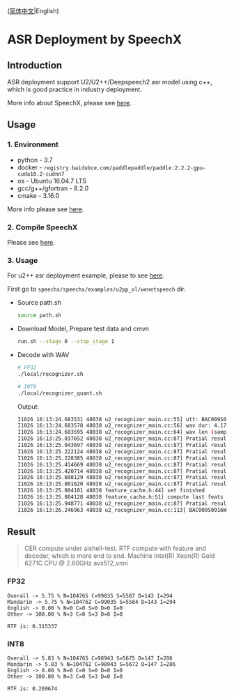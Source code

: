 ([简体中文](./README_cn.md)|English)
# ASR Deployment by SpeechX

## Introduction

ASR deployment support U2/U2++/Deepspeech2 asr model using c++, which is good practice in industry deployment.

More info about SpeechX, please see [here](../../speechx/README.md).

## Usage
### 1. Environment

* python - 3.7
* docker - `registry.baidubce.com/paddlepaddle/paddle:2.2.2-gpu-cuda10.2-cudnn7`
* os - Ubuntu 16.04.7 LTS
* gcc/g++/gfortran - 8.2.0
* cmake - 3.16.0

More info please see [here](../../speechx/README.md).

### 2. Compile SpeechX

Please see [here](../../speechx/README.md).

### 3. Usage

For u2++ asr deployment example, please to see [here](../../speechx/examples/u2pp_ol/wenetspeech/).

First go to `speechx/speechx/examples/u2pp_ol/wenetspeech` dir.

- Source path.sh
  ```bash
  source path.sh
  ```

- Download Model, Prepare test data and cmvn
  ```bash
  run.sh --stage 0 --stop_stage 1
  ```

- Decode with WAV
  
  ```bash
  # FP32
  ./local/recognizer.sh

  # INT8
  ./local/recognizer_quant.sh
  ```

  Output:
  ```bash
  I1026 16:13:24.683531 48038 u2_recognizer_main.cc:55] utt: BAC009S0916W0495
  I1026 16:13:24.683578 48038 u2_recognizer_main.cc:56] wav dur: 4.17119 sec.
  I1026 16:13:24.683595 48038 u2_recognizer_main.cc:64] wav len (sample): 66739
  I1026 16:13:25.037652 48038 u2_recognizer_main.cc:87] Pratial result: 3 这令
  I1026 16:13:25.043697 48038 u2_recognizer_main.cc:87] Pratial result: 4 这令
  I1026 16:13:25.222124 48038 u2_recognizer_main.cc:87] Pratial result: 5 这令被贷款
  I1026 16:13:25.228385 48038 u2_recognizer_main.cc:87] Pratial result: 6 这令被贷款
  I1026 16:13:25.414669 48038 u2_recognizer_main.cc:87] Pratial result: 7 这令被贷款的员工
  I1026 16:13:25.420714 48038 u2_recognizer_main.cc:87] Pratial result: 8 这令被贷款的员工
  I1026 16:13:25.608129 48038 u2_recognizer_main.cc:87] Pratial result: 9 这令被贷款的员工们请
  I1026 16:13:25.801620 48038 u2_recognizer_main.cc:87] Pratial result: 10 这令被贷款的员工们请食难安
  I1026 16:13:25.804101 48038 feature_cache.h:44] set finished
  I1026 16:13:25.804128 48038 feature_cache.h:51] compute last feats done.
  I1026 16:13:25.948771 48038 u2_recognizer_main.cc:87] Pratial result: 11 这令被贷款的员工们请食难安
  I1026 16:13:26.246963 48038 u2_recognizer_main.cc:113] BAC009S0916W0495 这令被贷款的员工们请食难安
  ```

## Result

> CER compute under aishell-test.
> RTF compute with feature and decoder, which is more end to end.
> Machine Intel(R) Xeon(R) Gold 6271C CPU @ 2.60GHz avx512_vnni

### FP32

```
Overall -> 5.75 % N=104765 C=99035 S=5587 D=143 I=294
Mandarin -> 5.75 % N=104762 C=99035 S=5584 D=143 I=294
English -> 0.00 % N=0 C=0 S=0 D=0 I=0
Other -> 100.00 % N=3 C=0 S=3 D=0 I=0
```

```
RTF is: 0.315337
```

### INT8

```
Overall -> 5.83 % N=104765 C=98943 S=5675 D=147 I=286
Mandarin -> 5.83 % N=104762 C=98943 S=5672 D=147 I=286
English -> 0.00 % N=0 C=0 S=0 D=0 I=0
Other -> 100.00 % N=3 C=0 S=3 D=0 I=0
```

```
RTF is: 0.269674
```
